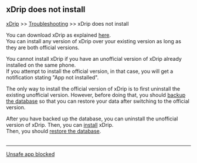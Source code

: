 ## xDrip does not install  
[xDrip](../README.md) >> [Troubleshooting](./Troubleshooting_page.md) >> xDrip does not install  
  
You can download xDrip as explained [here](./Download-xDrip.md).  
You can install any version of xDrip over your existing version as long as they are both official versions.  
  
You cannot install xDrip if you have an unofficial version of xDrip already installed on the same phone.  
If you attempt to install the official version, in that case, you will get a notification stating "App not installed".  
  
The only way to install the official version of xDrip is to first uninstall the existing unofficial version.  However, before doing that, you should [backup the database](./Backup-Database.md) so that you can restore your data after switching to the official version.  
  
After you have backed up the database, you can uninstall the unofficial version of xDrip.  Then, you can [install](./Install.md) xDrip.  
Then, you should [restore the database](./Restore-Database.md).  
<br/>  
  
---  

[Unsafe app blocked](./FAQ/UnsafeAppBlocked.md)   

  
